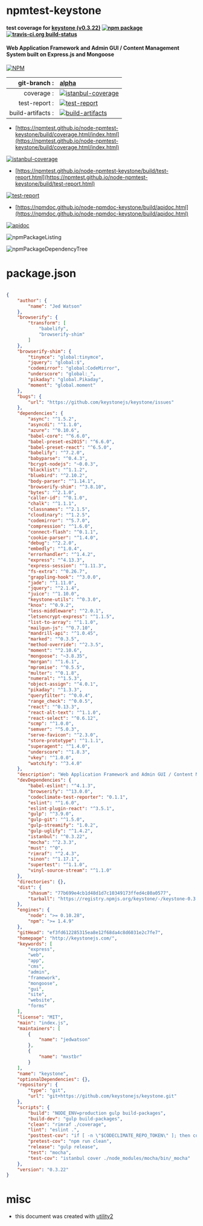 # npmtest-keystone

#### test coverage for  [keystone (v0.3.22)](http://keystonejs.com/)  [![npm package](https://img.shields.io/npm/v/npmtest-keystone.svg?style=flat-square)](https://www.npmjs.org/package/npmtest-keystone) [![travis-ci.org build-status](https://api.travis-ci.org/npmtest/node-npmtest-keystone.svg)](https://travis-ci.org/npmtest/node-npmtest-keystone)

#### Web Application Framework and Admin GUI / Content Management System built on Express.js and Mongoose

[![NPM](https://nodei.co/npm/keystone.png?downloads=true&downloadRank=true&stars=true)](https://www.npmjs.com/package/keystone)

| git-branch : | [alpha](https://github.com/npmtest/node-npmtest-keystone/tree/alpha)|
|--:|:--|
| coverage : | [![istanbul-coverage](https://npmtest.github.io/node-npmtest-keystone/build/coverage.badge.svg)](https://npmtest.github.io/node-npmtest-keystone/build/coverage.html/index.html)|
| test-report : | [![test-report](https://npmtest.github.io/node-npmtest-keystone/build/test-report.badge.svg)](https://npmtest.github.io/node-npmtest-keystone/build/test-report.html)|
| build-artifacts : | [![build-artifacts](https://npmtest.github.io/node-npmtest-keystone/glyphicons_144_folder_open.png)](https://github.com/npmtest/node-npmtest-keystone/tree/gh-pages/build)|

- [https://npmtest.github.io/node-npmtest-keystone/build/coverage.html/index.html](https://npmtest.github.io/node-npmtest-keystone/build/coverage.html/index.html)

[![istanbul-coverage](https://npmtest.github.io/node-npmtest-keystone/build/screenCapture.buildCi.browser.%252Ftmp%252Fbuild%252Fcoverage.lib.html.png)](https://npmtest.github.io/node-npmtest-keystone/build/coverage.html/index.html)

- [https://npmtest.github.io/node-npmtest-keystone/build/test-report.html](https://npmtest.github.io/node-npmtest-keystone/build/test-report.html)

[![test-report](https://npmtest.github.io/node-npmtest-keystone/build/screenCapture.buildCi.browser.%252Ftmp%252Fbuild%252Ftest-report.html.png)](https://npmtest.github.io/node-npmtest-keystone/build/test-report.html)

- [https://npmdoc.github.io/node-npmdoc-keystone/build/apidoc.html](https://npmdoc.github.io/node-npmdoc-keystone/build/apidoc.html)

[![apidoc](https://npmdoc.github.io/node-npmdoc-keystone/build/screenCapture.buildCi.browser.%252Ftmp%252Fbuild%252Fapidoc.html.png)](https://npmdoc.github.io/node-npmdoc-keystone/build/apidoc.html)

![npmPackageListing](https://npmtest.github.io/node-npmtest-keystone/build/screenCapture.npmPackageListing.svg)

![npmPackageDependencyTree](https://npmtest.github.io/node-npmtest-keystone/build/screenCapture.npmPackageDependencyTree.svg)



# package.json

```json

{
    "author": {
        "name": "Jed Watson"
    },
    "browserify": {
        "transform": [
            "babelify",
            "browserify-shim"
        ]
    },
    "browserify-shim": {
        "tinymce": "global:tinymce",
        "jquery": "global:$",
        "codemirror": "global:CodeMirror",
        "underscore": "global:_",
        "pikaday": "global.Pikaday",
        "moment": "global.moment"
    },
    "bugs": {
        "url": "https://github.com/keystonejs/keystone/issues"
    },
    "dependencies": {
        "async": "^1.5.2",
        "asyncdi": "^1.1.0",
        "azure": "^0.10.6",
        "babel-core": "^6.6.0",
        "babel-preset-es2015": "^6.6.0",
        "babel-preset-react": "^6.5.0",
        "babelify": "^7.2.0",
        "babyparse": "^0.4.3",
        "bcrypt-nodejs": "~0.0.3",
        "blacklist": "^1.1.2",
        "bluebird": "^2.10.2",
        "body-parser": "^1.14.1",
        "browserify-shim": "^3.8.10",
        "bytes": "^2.1.0",
        "caller-id": "^0.1.0",
        "chalk": "^1.1.1",
        "classnames": "^2.1.5",
        "cloudinary": "^1.2.5",
        "codemirror": "^5.7.0",
        "compression": "^1.6.0",
        "connect-flash": "^0.1.1",
        "cookie-parser": "^1.4.0",
        "debug": "^2.2.0",
        "embedly": "^1.0.4",
        "errorhandler": "^1.4.2",
        "express": "^4.13.3",
        "express-session": "^1.11.3",
        "fs-extra": "^0.26.7",
        "grappling-hook": "^3.0.0",
        "jade": "^1.11.0",
        "jquery": "^2.1.4",
        "juice": "^1.10.0",
        "keystone-utils": "^0.3.0",
        "knox": "^0.9.2",
        "less-middleware": "^2.0.1",
        "letsencrypt-express": "^1.1.5",
        "list-to-array": "^1.1.0",
        "mailgun-js": "^0.7.10",
        "mandrill-api": "^1.0.45",
        "marked": "^0.3.5",
        "method-override": "^2.3.5",
        "moment": "^2.10.6",
        "mongoose": "~3.8.35",
        "morgan": "^1.6.1",
        "mpromise": "^0.5.5",
        "multer": "^0.1.8",
        "numeral": "^1.5.3",
        "object-assign": "^4.0.1",
        "pikaday": "^1.3.3",
        "queryfilter": "^0.0.4",
        "range_check": "^0.0.5",
        "react": "^0.13.3",
        "react-alt-text": "^1.1.0",
        "react-select": "^0.6.12",
        "scmp": "^1.0.0",
        "semver": "^5.0.3",
        "serve-favicon": "^2.3.0",
        "store-prototype": "^1.1.1",
        "superagent": "^1.4.0",
        "underscore": "^1.8.3",
        "vkey": "^1.0.0",
        "watchify": "^3.4.0"
    },
    "description": "Web Application Framework and Admin GUI / Content Management System built on Express.js and Mongoose",
    "devDependencies": {
        "babel-eslint": "^4.1.3",
        "browserify": "^13.0.0",
        "codeclimate-test-reporter": "0.1.1",
        "eslint": "^1.6.0",
        "eslint-plugin-react": "^3.5.1",
        "gulp": "^3.9.0",
        "gulp-git": "^1.5.0",
        "gulp-streamify": "1.0.2",
        "gulp-uglify": "^1.4.2",
        "istanbul": "^0.3.22",
        "mocha": "^2.3.3",
        "must": "^0",
        "rimraf": "^2.4.3",
        "sinon": "^1.17.1",
        "supertest": "^1.1.0",
        "vinyl-source-stream": "^1.1.0"
    },
    "directories": {},
    "dist": {
        "shasum": "77b699e4cb1d48d1d7c10349173ffed4c80a0577",
        "tarball": "https://registry.npmjs.org/keystone/-/keystone-0.3.22.tgz"
    },
    "engines": {
        "node": ">= 0.10.28",
        "npm": ">= 1.4.9"
    },
    "gitHead": "ef3fd612285315ea8e12f68da4c8d6031e2c7fe7",
    "homepage": "http://keystonejs.com/",
    "keywords": [
        "express",
        "web",
        "app",
        "cms",
        "admin",
        "framework",
        "mongoose",
        "gui",
        "site",
        "website",
        "forms"
    ],
    "license": "MIT",
    "main": "index.js",
    "maintainers": [
        {
            "name": "jedwatson"
        },
        {
            "name": "mxstbr"
        }
    ],
    "name": "keystone",
    "optionalDependencies": {},
    "repository": {
        "type": "git",
        "url": "git+https://github.com/keystonejs/keystone.git"
    },
    "scripts": {
        "build": "NODE_ENV=production gulp build-packages",
        "build-dev": "gulp build-packages",
        "clean": "rimraf ./coverage",
        "lint": "eslint .",
        "posttest-cov": "if [ -n \"$CODECLIMATE_REPO_TOKEN\" ]; then codeclimate-test-reporter < coverage/lcov.info; fi",
        "pretest-cov": "npm run clean",
        "release": "gulp release",
        "test": "mocha",
        "test-cov": "istanbul cover ./node_modules/mocha/bin/_mocha"
    },
    "version": "0.3.22"
}
```



# misc
- this document was created with [utility2](https://github.com/kaizhu256/node-utility2)
